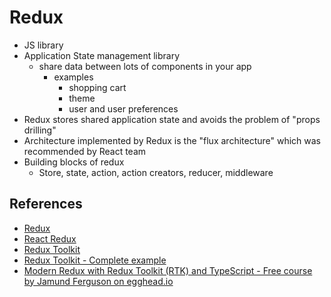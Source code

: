 # Redux
- JS library
- Application State management library
    - share data between lots of components in your app
        - examples
            - shopping cart
            - theme
            - user and user preferences
- Redux stores shared application state and avoids the problem of "props drilling"
- Architecture implemented by Redux is the "flux architecture" which was recommended by React team
- Building blocks of redux
    - Store, state, action, action creators, reducer, middleware

## References
- [Redux](https://redux.js.org/)
- [React Redux](https://react-redux.js.org/)
- [Redux Toolkit](https://redux-toolkit.js.org/)
- [Redux Toolkit - Complete example](https://redux-toolkit.js.org/tutorials/quick-start#full-counter-app-example)
- [Modern Redux with Redux Toolkit (RTK) and TypeScript -  Free course by Jamund Ferguson on egghead.io](https://egghead.io/courses/modern-redux-with-redux-toolkit-rtk-and-typescript-64f243c8)
